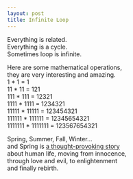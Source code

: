 ```yaml
---
layout: post
title: Infinite Loop
---
```


Everything is related.   
Everything is a cycle.   
Sometimes loop is infinite.

Here are some mathematical operations,   
they are very interesting and amazing.   
1 * 1 = 1   
11 * 11 = 121   
111 * 111 = 12321   
1111 * 1111 = 1234321   
11111 * 11111 = 123454321   
111111 * 111111 = 12345654321   
1111111 * 1111111 = 123567654321

Spring, Summer, Fall, Winter...   
and Spring is [a thought-provoking story](https://www.imdb.com/title/tt0374546/)   
about human life, moving from innocence,   
through love and evil, to enlightenment   
and finally rebirth.
